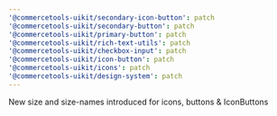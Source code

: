 ```yaml
---
'@commercetools-uikit/secondary-icon-button': patch
'@commercetools-uikit/secondary-button': patch
'@commercetools-uikit/primary-button': patch
'@commercetools-uikit/rich-text-utils': patch
'@commercetools-uikit/checkbox-input': patch
'@commercetools-uikit/icon-button': patch
'@commercetools-uikit/icons': patch
'@commercetools-uikit/design-system': patch
---
```


New size and size-names introduced for icons, buttons & IconButtons
